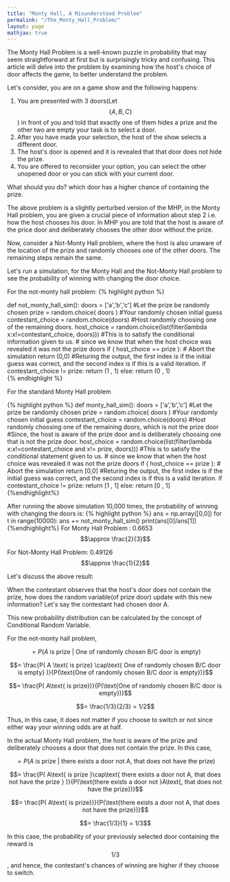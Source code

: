 ```yaml
---
title: "Monty Hall, A Misunderstood Problem"
permalink: "/The_Monty_Hall_Problem/"
layout: page
mathjax: true
---
```



The Monty Hall Problem is a well-known puzzle in probability that may seem straightforward at first but is surprisingly tricky and confusing. This article will delve into the problem by examining how the host's choice of door affects the game, to better understand the problem.



Let's consider, you are on a game show and the following happens:

1. You are presented with 3 doors(Let $$\{A, B, C\}$$ ) in front of you and told that exactly one of them hides a prize and the other two are empty your task is to select a door.
2. After you have made your selection, the host of the show selects a different door.
3. The host's door is opened and it is revealed that that door does not hide the prize.
4. You are offered to reconsider your option, you can select the other unopened door or you can stick with your current door.


What should you do? which door has a higher chance of containing the prize.


The above problem is a slightly perturbed version of the MHP, in the Monty Hall problem, you are given a crucial piece of information about step 2 i.e. how the host chooses his door. In MHP you are told that the host is aware of the price door and deliberately chooses the other door without the prize.

Now, consider a Not-Monty Hall problem, where the host is also unaware of the location of the prize and randomly chooses one of the other doors. The remaining steps remain the same.

Let's run a simulation, for the Monty Hall and the Not-Monty Hall problem to see the probability of winning with changing the door choice.

For the not-monty hall problem:
{% highlight python %}

def not_monty_hall_sim():
	doors = ['a','b','c']
	#Let the prize be randomly chosen
	prize = random.choice( doors )
	#Your randomly chosen initial guess
	contestant_choice = random.choice(doors)
	#Host randomly choosing one of the remaining doors.
	host_choice = random.choice(list(filter(lambda x:x!=contestant_choice, doors)))
	#This is to satisfy the conditional information given to us.
	# since we know that when the host choice was revealed it was not the prize doors
	if (  host_choice == prize ):
		# Abort the simulation
		return (0,0)
	#Returing the output, the first index is if the initial guess was correct, and the second index is if this is a valid iteration. 
	if 	contestant_choice != prize:
		return (1 , 1)
	else:
		return (0 , 1)	
{% endhighlight %}


For the standard Monty Hall problem

{% highlight python %}
def monty_hall_sim():
	doors = ['a','b','c']
	#Let the prize be randomly chosen
	prize = random.choice( doors )
	#Your randomly chosen initial guess
	contestant_choice = random.choice(doors)
	#Host randomly choosing one of the remaining doors, which is not the prize door
 	#Since, the host is aware of the prize door and is deliberately choosing one that is not the prize door.
	host_choice = random.choice(list(filter(lambda x:x!=contestant_choice and x!= prize, doors)))
	#This is to satisfy the conditional statement given to us.
 	# since we know that when the host choice was revealed it was not the prize doors
	if (  host_choice == prize ):
		# Abort the simulation
		return [0,0]
	#Returing the output, the first index is if the initial guess was correct, and the second index is if this is a valid iteration. 
	if 	contestant_choice != prize:
		return [1 , 1]
	else:
		return [0 , 1]	
{%endhighlight%}

After running the above simulation 10,000 times, the probability of winning with changing the doors is:
{% highlight python %}
ans = np.array([0,0])
for t in range(10000):
	ans += not_monty_hall_sim()
print(ans[0]/ans[1])
{%endhighlight%}
For Monty Hall Problem : 0.6653 $$\approx \frac{2}{3}$$

For Not-Monty Hall Problem: 0.49126  $$\approx \frac{1}{2}$$

Let's discuss the above result:

When the contestant observes that the host's door does not contain the prize, how does the random variable(of prize door) update with this new information?
Let's say the contestant had chosen door A.


This new probability distribution can be calculated by the concept of Conditional Random Variable.

For the not-monty hall problem, 

$$=P( A \text{ is prize | One of randomly chosen B/C door is empty} )$$

$$= \frac{P( A \text{ is prize} \cap\text{ One of randomly chosen B/C door is empty}  )}{P(\text{One of randomly chosen B/C door is empty})}$$ 

$$= \frac{P( A\text{ is prize})}{P(\text{One of randomly chosen B/C door is empty})}$$

$$= \frac{1/3}{2/3} = 1/2$$

Thus, in this case, it does not matter if you choose to switch or not since either way your winning odds are at half.


In the actual Monty Hall problem, the host is aware of the prize and deliberately chooses a door that does not contain the prize. In this case, 


$$= P( A \text{ is prize | there exists a door not A, that does not have the prize} )$$

$$= \frac{P( A\text{ is prize }\cap\text{ there exists a door not A, that does not have the prize } )}{P(\text{there exists a door not }A\text{, that does not have the prize})}$$

$$= \frac{P( A\text{ is prize})}{P(\text{there exists a door not A, that does not have the prize})}$$ 

$$= \frac{1/3}{1} = 1/3$$

In this case, the probability of your previously selected door containing the reward is $$1/3$$, and hence, the contestant's chances of winning are higher if they choose to switch.

